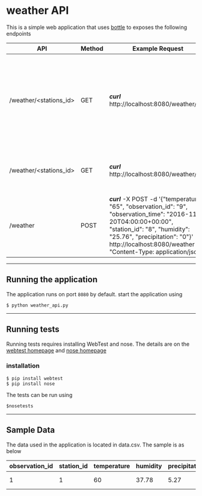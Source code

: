# weather API
This is a simple web application that uses [bottle](http://bottlepy.org/docs/dev/index.html) to exposes the following endpoints


|API|Method|Example Request|Example Response|
|---|---|---|---|
|/weather/\<stations_id\>|GET|_**curl**_ http://localhost:8080/weather/7 |[{"temperature": "68", "observation_id": "4", "observation_time": "2016-11-20T04:15:00+00:00", "station_id": "7", "humidity": "26.7", "precipitation": "5.31"},{"temperature": "68", "observation_id": "9", "observation_time": "2016-11-20T04:15:00+00:00", "station_id": "7", "humidity": "26.7", "precipitation": "5.31"}]|
|/weather/\<stations_id\>|GET|_**curl**_ http://localhost:8080/weather/7/4 |[{"temperature": "68", "observation_id": "4", "observation_time": "2016-11-20T04:15:00+00:00", "station_id": "7", "humidity": "26.7", "precipitation": "5.31"}]|
|/weather|POST|_**curl**_ -X POST -d '{"temperature": "65", "observation_id": "9", "observation_time": "2016-11-20T04:00:00+00:00", "station_id": "8", "humidity": "25.76", "precipitation": "0"}' http://localhost:8080/weather -H "Content-Type: application/json" |[...{"temperature": "65","observation_id": "9","observation_time": "2016-11-20T04:00:00+00:00","station_id": "8","humidity": "25.76","precipitation": "0"}]|

------------------------------

## Running the application

The application runs on port `8080` by default.
start the application using
````
$ python weather_api.py
````

------------------------------

## Running tests
Running tests requires installing WebTest and nose. The details are on the [webtest homepage](http://docs.pylonsproject.org/projects/webtest/en/latest/)
and [nose homepage](https://nose.readthedocs.io/en/latest/)
### installation
````
$ pip install webtest
$ pip install nose
````

The tests can be run using

````
$nosetests
````
--------------------------------
## Sample Data
The data used in the application is located in data.csv. The sample is as below

|observation_id|station_id|temperature|humidity|precipitation|observation_time|
|---|---|---|---|---|---|
|1|1|60|37.78|5.27|2016-11-20T04:00:00+00:00|
